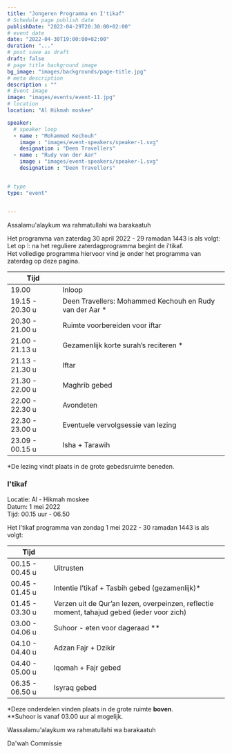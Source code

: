```yaml
---
title: "Jongeren Programma en I'tikaf"
# Schedule page publish date
publishDate: "2022-04-29T20:30:00+02:00"
# event date
date: "2022-04-30T19:00:00+02:00"
duration: "..."
# post save as draft
draft: false
# page title background image
bg_image: "images/backgrounds/page-title.jpg"
# meta description
description : ""
# Event image
image: "images/events/event-11.jpg"
# location
location: "Al Hikmah moskee"

speaker:
  # speaker loop
  - name : "Mohammed Kechouh"
    image : "images/event-speakers/speaker-1.svg"
    designation : "Deen Travellers"
  - name : "Rudy van der Aar"
    image : "images/event-speakers/speaker-1.svg"
    designation : "Deen Travellers"


# type
type: "event"


---
```


Assalamu'alaykum wa rahmatullahi wa barakaatuh

Het programma van zaterdag 30 april 2022 - 29 ramadan 1443 is als volgt:<br/>
Let op ❕: na het reguliere zaterdagprogramma begint de i’tikaf.<br/>
Het volledige programma hiervoor vind je onder het programma van zaterdag op deze pagina.

| Tijd   |       |
|--------|-------|
| 19.00 | Inloop |
| 19.15 - 20.30 u | Deen Travellers: Mohammed Kechouh en Rudy van der Aar * |
| 20.30 - 21.00 u | Ruimte voorbereiden voor iftar | 
| 21.00 - 21.13 u | Gezamenlijk korte surah’s reciteren * |
| 21.13 - 21.30 u | Iftar | 
| 21.30 - 22.00 u | Maghrib gebed | 
| 22.00 - 22.30 u | Avondeten | 
| 22.30 - 23.00 u | Eventuele vervolgsessie van lezing |
| 23.09 - 00.15 u | Isha + Tarawih |

*De lezing vindt plaats in de grote gebedsruimte beneden. 

### I'tikaf

Locatie: Al - Hikmah moskee<br/>
Datum: 1 mei 2022<br/>
Tijd: 00.15 uur - 06.50 <br/>

Het I’tikaf programma van zondag 1 mei 2022 - 30 ramadan 1443 is als volgt: 


| Tijd | |
|------|-|
|00.15 - 00.45 u | Uitrusten |
| 00.45 - 01.45 u | Intentie I’tikaf + Tasbih gebed (gezamenlijk)* |
| 01.45 - 03.30 u | Verzen uit de Qur’an lezen, overpeinzen, reflectie moment, tahajud gebed (ieder voor zich) |
| 03.00 - 04.06 u | Suhoor - eten voor dageraad ** |
| 04.10 - 04.40 u | Adzan Fajr + Dzikir |
| 04.40 - 05.00 u | Iqomah + Fajr gebed | 
| 06.35 - 06.50 u | Isyraq gebed |

*Deze onderdelen vinden plaats in de grote ruimte **boven**.<br/>
**Suhoor is vanaf 03.00 uur al mogelijk.



Wassalamu'alaykum wa rahmatullahi wa barakaatuh

Da'wah Commissie